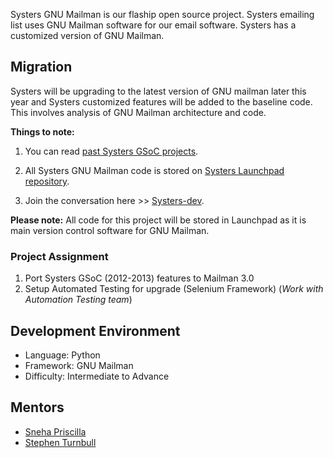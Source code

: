 Systers GNU Mailman is our flaship open source project.  Systers emailing list uses GNU Mailman software for our email software. Systers has a customized version of GNU Mailman. 


## Migration
Systers will be upgrading to the latest version of GNU mailman later this year and Systers customized features will be added to the baseline code. This involves analysis of GNU Mailman architecture and code.

**Things to note:**

1. You can read [past Systers GSoC projects](http://systers.org/systers-dev/doku.php/start).

2. All Systers GNU Mailman code is stored on [Systers Launchpad repository](https://launchpad.net/systers). 

3. Join the conversation here >> [Systers-dev](http://systers.org/mailman/listinfo/systers-dev).

**Please note:** All code for this project will be stored in Launchpad as it is main version control software for GNU Mailman.

### Project Assignment
1. Port Systers GSoC (2012-2013) features to Mailman 3.0 
2. Setup Automated Testing for upgrade (Selenium Framework) (_Work with Automation Testing team_)


## Development Environment
* Language: Python
* Framework: GNU Mailman
* Difficulty: Intermediate to Advance

## Mentors
* [Sneha Priscilla](http://systers.org/systers-dev/doku.php/sneha_priscilla:about_me)
* [Stephen Turnbull](http://turnbull.sk.tsukuba.ac.jp/)


